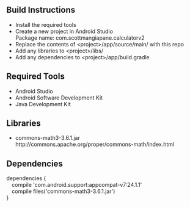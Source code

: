 ## Build Instructions

<ul>
<li>Install the required tools</li>
<li>Create a new project in Android Studio<br>Package name: com.scottmangiapane.calculatorv2</li>
<li>Replace the contents of &lt;project&gt;/app/source/main/ with this repo</li>
<li>Add any libraries to &lt;project&gt;/libs/</li>
<li>Add any dependencies to &lt;project&gt;/app/build.gradle</li>
</ul>

## Required Tools

<ul>
<li>Android Studio</li>
<li>Android Software Development Kit</li>
<li>Java Development Kit</li>
</ul>

## Libraries

<ul>
<li>commons-math3-3.6.1.jar<br>http://commons.apache.org/proper/commons-math/index.html</li>
</ul>

## Dependencies

dependencies {<br>&emsp;compile 'com.android.support:appcompat-v7:24.1.1'<br>&emsp;compile files('commons-math3-3.6.1.jar')<br>}
